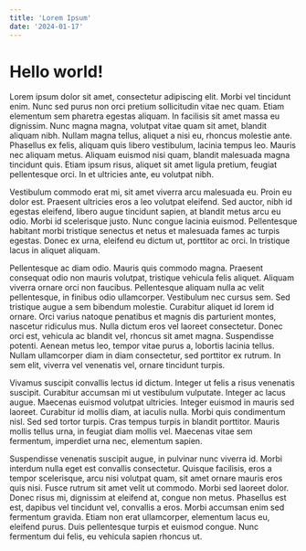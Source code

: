 ```yaml
---
title: 'Lorem Ipsum'
date: '2024-01-17'
---
```


# Hello world!

Lorem ipsum dolor sit amet, consectetur adipiscing elit. Morbi vel tincidunt enim. Nunc sed purus non orci pretium sollicitudin vitae nec quam. Etiam elementum sem pharetra egestas aliquam. In facilisis sit amet massa eu dignissim. Nunc magna magna, volutpat vitae quam sit amet, blandit aliquam nibh. Nullam magna tellus, aliquet a nisi eu, rhoncus molestie ante. Phasellus ex felis, aliquam quis libero vestibulum, lacinia tempus leo. Mauris nec aliquam metus. Aliquam euismod nisi quam, blandit malesuada magna tincidunt quis. Etiam ipsum risus, aliquet sit amet ligula pretium, feugiat pellentesque orci. In et ultricies ante, eu volutpat nibh.

Vestibulum commodo erat mi, sit amet viverra arcu malesuada eu. Proin eu dolor est. Praesent ultricies eros a leo volutpat eleifend. Sed auctor, nibh id egestas eleifend, libero augue tincidunt sapien, at blandit metus arcu eu odio. Morbi id scelerisque justo. Nunc congue lacinia euismod. Pellentesque habitant morbi tristique senectus et netus et malesuada fames ac turpis egestas. Donec ex urna, eleifend eu dictum ut, porttitor ac orci. In tristique lacus in aliquet aliquam.

Pellentesque ac diam odio. Mauris quis commodo magna. Praesent consequat odio non mauris volutpat, tristique vehicula felis aliquet. Aliquam viverra ornare orci non faucibus. Pellentesque aliquam nulla ac velit pellentesque, in finibus odio ullamcorper. Vestibulum nec cursus sem. Sed tristique augue a sem bibendum molestie. Curabitur aliquet id lorem id ornare. Orci varius natoque penatibus et magnis dis parturient montes, nascetur ridiculus mus. Nulla dictum eros vel laoreet consectetur. Donec orci est, vehicula ac blandit vel, rhoncus sit amet magna. Suspendisse potenti. Aenean metus leo, tempor vitae purus a, lobortis lacinia tellus. Nullam ullamcorper diam in diam consectetur, sed porttitor ex rutrum. In sem elit, viverra vel venenatis vel, ornare tincidunt turpis.

Vivamus suscipit convallis lectus id dictum. Integer ut felis a risus venenatis suscipit. Curabitur accumsan mi ut vestibulum vulputate. Integer ac lacus augue. Maecenas euismod volutpat ultricies. Integer euismod in mauris sed laoreet. Curabitur id mollis diam, at iaculis nulla. Morbi quis condimentum nisl. Sed sed tortor turpis. Cras tempus turpis in blandit porttitor. Mauris mollis tellus urna, in feugiat diam mollis vel. Maecenas vitae sem fermentum, imperdiet urna nec, elementum sapien.

Suspendisse venenatis suscipit augue, in pulvinar nunc viverra id. Morbi interdum nulla eget est convallis consectetur. Quisque facilisis, eros a tempor scelerisque, arcu nisi volutpat quam, sit amet ornare mauris eros quis nisi. Fusce rutrum sit amet velit ut commodo. Morbi sed laoreet dolor. Donec risus mi, dignissim at eleifend at, congue non metus. Phasellus est est, dapibus vel tincidunt vel, convallis a eros. Morbi accumsan enim sed fermentum gravida. Etiam non erat ullamcorper, elementum lacus eu, eleifend purus. Duis pellentesque turpis et euismod congue. Nunc fermentum dui felis, eu vehicula sapien rhoncus ut.
